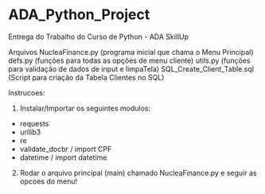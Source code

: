 # ADA_Python_Project
Entrega do Trabalho do Curso de Python - ADA SkillUp

Arquivos
NucleaFinance.py (programa inicial que chama o Menu Principal)
defs.py (funções para todas as opções de menu cliente)
utils.py (funções para validação de dados de input e limpaTela)
SQL_Create_Client_Table.sql (Script para criação da Tabela Clientes no SQL)

Instrucoes:

1) Instalar/Importar os seguintes modulos:
- requests
- urllib3
- re
- validate_docbr / import CPF
- datetime / import datetime

2) Rodar o arquivo principal (main) chamado NucleaFinance.py e seguir as opcoes do menu!
